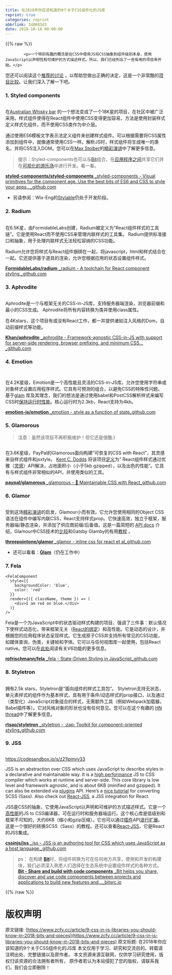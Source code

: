 ```yaml
---
title: 在2018年你应该知道的9个关于CSS组件化的JS库
reprint: true
categories: reprint
abbrlink: 1d8683d3
date: 2018-10-18 00:00:00
---
```


{{% raw %}}

            <p>一个特别有趣的概念是在CSS中使用JS将CSS抽象到组件级别本身，使用JavaScript以声明性和可维护的方式描述样式。所以，我们已经列出了一些有用的项目来开始。</p>
<p>您还可以阅读这个<a href="https://gist.github.com/troch/c27c6a8cc47b76755d848c6d1204fdaf">推荐的讨论</a> ，以帮助您做出正确的决定，这是一个非常酷的<a href="https://github.com/tuchk4/awesome-css-in-js">项目比较</a>。让我们深入了解一下吧。</p>
<h3>1. Styled components</h3>
<p><img src="https://p0.ssl.qhimg.com/t017985d3ba7e3f3f81.png" alt=""></p>
<p>在<a href="https://tylermcginnis.com/podcast/max-stoiber/">Australian Whisky bar</a> 的一个想法变成了一个18K星的项目，在社区中被广泛采用。样式组件使得在React组件中使用CSS变得更加容易，方法是使用封装样式定义样式化组件，而不使用CSS类作为中介层。</p>
<p>通过使用ES6模板文字表示法定义组件来创建样式组件。可以根据需要将CSS属性添加到组件中，就像通常使用CSS一样。解析JS时，样式组件将生成唯一的类名，并将CSS注入DOM。您可以在<a href="https://medium.com/@mxstbr">Max Stoiber</a>的<a href="https://www.youtube.com/watch?v=Bi5MqqgxKVo">精彩演讲</a>中了解更多信息。</p>
<blockquote>
<p>提示：Styled-components也可以与<a href="https://bitsrc.io">Bit</a>组合，在<a href="https://blog.bitsrc.io/how-to-easily-share-react-components-between-projects-3dd42149c09">应用程序之间</a>共享它们并在<a href="https://blog.bitsrc.io/introducing-the-live-react-component-playground-d8c281352ee7">可视化的游乐场</a>中进行开发。看一看。</p>
</blockquote>
<p><a href="https://github.com/styled-components/styled-components" title="https://github.com/styled-components/styled-components"><strong>styled-components/styled-components</strong> _styled-components - Visual primitives for the component age. Use the best bits of ES6 and CSS to style your apps…_github.com</a><a href="https://github.com/styled-components/styled-components"></a></p>
<ul>
<li>另请参阅：Wix-Eng的<a href="https://github.com/wix/stylable">Stylable</a>仍处于开发阶段。</li>
</ul>
<h3>2. Radium</h3>
<p><img src="https://p0.ssl.qhimg.com/t011b4217be5670045a.png" alt=""></p>
<p>在6.5K星，由FormidableLabs创建，Radium被定义为“React组件样式的工具链”。它是使用React而不使用CSS来管理内联样式的工具集。 Radium提供标准接口和抽象，用于处理内联样式无法轻松容纳的CSS功能。</p>
<p>Radium允许您将样式与React组件捆绑在一起，将javascript，html和样式结合在一起。它还提供基于道具的渲染，允许您根据应用的状态设置组件样式。</p>
<p><a href="https://github.com/FormidableLabs/radium" title="https://github.com/FormidableLabs/radium"><strong>FormidableLabs/radium</strong> _radium - A toolchain for React component styling._github.com</a><a href="https://github.com/FormidableLabs/radium"></a></p>
<h3>3. Aphrodite</h3>
<p><img src="https://p0.ssl.qhimg.com/t010fd61c6d3345b226.jpg" alt=""></p>
<p>Aphrodite是一个与框架无关的CSS-in-JS库，支持服务器端渲染，浏览器前缀和最小的CSS生成。 Aphrodite将所有内容转换为类并使用class属性。</p>
<p>在4Kstars，这个项目有或没有React工作，都一并提供诸如注入风格的Dom，自动前缀样式等功能。</p>
<p><a href="https://github.com/Khan/aphrodite" title="https://github.com/Khan/aphrodite"><strong>Khan/aphrodite</strong> _aphrodite - Framework-agnostic CSS-in-JS with support for server-side rendering, browser prefixing, and minimum CSS…_github.com</a><a href="https://github.com/Khan/aphrodite"></a></p>
<h3>4. Emotion</h3>
<p><img src="https://p0.ssl.qhimg.com/t010d2b2e115a29ae11.png" alt=""></p>
<p><img src="https://p0.ssl.qhimg.com/t019734ad78142b24e4.png" alt=""></p>
<p>在4.2K星级，Emotion是一个高性能且灵活的CSS-in-JS库，允许您使用字符串或对象样式设置应用程序样式。它具有可预测的组合，以避免CSS的特殊性问题。基于<a href="https://github.com/threepointone/glam">glam</a> 库及其理念，我们的想法是通过使用babel和PostCSS解析样式来编写CSS时<a href="https://medium.com/@tkh44/emotion-ad1c45c6d28b">保持运行时性能</a>。核心运行时为2.3kb，React支持为4kb。</p>
<p><a href="https://github.com/emotion-js/emotion" title="https://github.com/emotion-js/emotion"><strong>emotion-js/emotion</strong> _emotion - style as a function of state_github.com</a><a href="https://github.com/emotion-js/emotion"></a></p>
<h3>5. Glamorous</h3>
<blockquote>
<p>注意：虽然该项目不再积极维护！但它还是很酷:)</p>
</blockquote>
<p><img src="https://p0.ssl.qhimg.com/t0111478e06ab33d808.png" alt=""></p>
<p>在3.6K星级，PayPal的Glamorous面向构建“可恢复的CSS with React”，其灵感来自样式组件和jsxtyle。 <a href="https://medium.com/@kentcdodds">Kent C. Dodds</a> 将该项目<a href="https://blog.kentcdodds.com/introducing-glamorous-fb3c9f4ed20e">定义</a>为“ React组件样式通过优雅（<a href="https://github.com/kentcdodds/glamorous#inspiration">灵感</a>）API解决，占地面积小（小于5kb gzipped），以及出色的性能”。它具有与样式组件非常相似的API，并使用类似的工具。</p>
<p><a href="https://github.com/paypal/glamorous" title="https://github.com/paypal/glamorous"><strong>paypal/glamorous</strong> _glamorous - 💄 Maintainable CSS with React_github.com</a><a href="https://github.com/paypal/glamorous"></a></p>
<h3>6. Glamor</h3>
<p><img src="https://p0.ssl.qhimg.com/t014b625e17fe4e66d7.png" alt=""></p>
<p>受到这场<a href="https://speakerdeck.com/vjeux/react-css-in-js">精彩演讲</a>的启发，Glamour小而有效。它允许您使用相同的Object CSS语法在组件中编写内联CSS，React支持样式prop。它快速高效，独立于框架，服务器端/静态渲染，并添加了供应商前缀/后备值。这是一篇简短的 <a href="https://github.com/threepointone/glamor/blob/master/docs/api.md">API docs</a> 介绍，Glamour中CSS技术的<a href="https://github.com/threepointone/glamor/blob/master/docs/howto.md">比较</a>和Gatsby Glamby的有用<a href="https://www.gatsbyjs.org/docs/glamor/">教程</a> 。</p>
<p><a href="https://github.com/threepointone/glamor" title="https://github.com/threepointone/glamor"><strong>threepointone/glamor</strong> _glamor - inline css for react et al_github.com</a><a href="https://github.com/threepointone/glamor"></a></p>
<ul>
<li>还可以看看：<a href="https://github.com/threepointone/glam"><strong>Glam</strong></a>（仍在工作中）</li>
</ul>
<h3>7. Fela</h3>
<pre><code class="hljs vim">&lt;FelaComponent
  style={{
    backgroundColor: <span class="hljs-string">'blue'</span>,
    color: <span class="hljs-string">'red'</span>
  }}
  render={({ className, theme }) =&gt; (
    <span class="hljs-symbol">&lt;div&gt;</span>I <span class="hljs-keyword">am</span> <span class="hljs-keyword">red</span> <span class="hljs-keyword">on</span> blue.&lt;/div&gt;
  )}
/&gt;
</code></pre><p>Fela是一个为JavaScript中的状态驱动样式构建的项目，强调了三件事：默认情况下使样式动态化，带来框架无关（<a href="https://github.com/rofrischmann/fela/tree/master/packages/react-fela">React的绑定</a>）和高性能。它是动态的设计，并根据您的应用程序状态呈现样式。它生成原子CSS并支持所有常见的CSS功能，如媒体查询，伪类，关键帧和字体。它可以与任何视图库一起使用，包括React native。您可以在<a href="http://Version%206">此处</a>阅读有关V6功能的更多信息。</p>
<p><a href="https://github.com/rofrischmann/fela" title="https://github.com/rofrischmann/fela"><strong>rofrischmann/fela</strong> _fela - State-Driven Styling in JavaScript_github.com</a><a href="https://github.com/rofrischmann/fela"></a></p>
<h3>8. Styletron</h3>
<p><img src="https://p0.ssl.qhimg.com/t010f36106a1ed23000.png" alt=""></p>
<p>拥有2.5k stars，Styletron是“面向组件的样式工具包”。 Styletron支持无状态，单元素样式的组件作为基本样式，具有用于条件/动态样式的prop接口，以及通过（类型化）JavaScript对象组合的样式，无需额外工具（例如Webpack加载器，Babel插件等）。它对风格对象的形状也没有任何意见。您可以在这个有趣的 <a href="https://news.ycombinator.com/item?id=13116878">HN thread</a>中了解更多信息。</p>
<p><a href="https://github.com/rtsao/styletron" title="https://github.com/rtsao/styletron"><strong>rtsao/styletron</strong> _styletron - :zap: Toolkit for component-oriented styling_github.com</a><a href="https://github.com/rtsao/styletron"></a></p>
<h3>9. JSS</h3>
<p><img src="https://p0.ssl.qhimg.com/t012d4adcc02ff61072.png" alt=""></p>
<p><a href="https://codesandbox.io/s/z21lpmvv33">https://codesandbox.io/s/z21lpmvv33</a></p>
<p>JSS is an abstraction over CSS which uses JavaScript to describe styles in a declarative and maintainable way. It is a <a href="https://github.com/cssinjs/jss/blob/master/docs/performance.md">high performance</a> JS to CSS compiler which works at runtime and server-side. This core library is low level and framework agnostic, and is about 6KB (minified and gzipped). It can also be extended via <a href="https://github.com/cssinjs/jss/blob/master/docs/plugins.md">plugins</a> API. Here’s a <a href="https://egghead.io/courses/convert-scss-sass-to-css-in-js">nice tutorial</a> for converting SCSS (Sass). Also check out <a href="https://github.com/cssinjs/react-jss">React-JSS</a>, a JSS integration for React.</p>
<p>JSS是CSS的抽象，它使用JavaScript以声明和可维护的方式描述样式。它是一个<a href="https://github.com/cssinjs/jss/blob/master/docs/performance.md">高性能</a>的JS to CSS编译器，可在运行时和服务器端运行。这个核心库是低级别和框架不可知的，大约6KB（缩小和gzip压缩）。它也可以通过<a href="https://github.com/cssinjs/jss/blob/master/docs/plugins.md">插件</a>API<a href="https://egghead.io/courses/convert-scss-sass-to-css-in-js">进行扩展</a>。这是一个很好的转换SCSS（Sass）的教程。还可以查看<a href="https://github.com/cssinjs/react-jss">React-JSS</a>，它是React的JSS集成。</p>
<p><a href="https://github.com/cssinjs/jss" title="https://github.com/cssinjs/jss"><strong>cssinjs/jss</strong> _jss - JSS is an authoring tool for CSS which uses JavaScript as a host language._github.com</a><a href="https://github.com/cssinjs/jss"></a></p>
<blockquote>
<p>ps：
在构建 <a href="https://bitsrc.io/"><strong>Bit</strong></a>时，将组件转换为可在任何地方共享，使用和开发的构建块，我们必须深入熟悉人们选择在生态系统中设置组件样式的各种方式。
<a href="https://bitsrc.io" title="https://bitsrc.io"><strong>Bit - Share and build with code components</strong> _Bit helps you share, discover and use code components between projects and applications to build new features and…_bitsrc.io</a><a href="https://bitsrc.io"></a></p>
</blockquote>

          
{{% /raw %}}

# 版权声明
原文链接: [https://www.zcfy.cc/article/9-css-in-js-libraries-you-should-know-in-2018-bits-and-pieces](https://www.zcfy.cc/article/9-css-in-js-libraries-you-should-know-in-2018-bits-and-pieces)
原文标题: 在2018年你应该知道的9个关于CSS组件化的JS库
本文仅用于学习、研究和交流目的。转载请注明出处、完整链接以及原作者。
本文资源来源互联网，仅供学习研究使用，版权归该资源的合法拥有者所有，
原作者若认为本站侵犯了您的版权，请联系我们，我们会立即删除！
